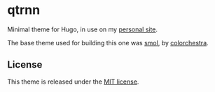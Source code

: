 # qtrnn

Minimal theme for Hugo, in use on my [personal site](https://qtrnn.io).

The base theme used for building this one was [smol](https://github.com/colorchestra/smol), by [colorchestra](https://github.com/colorchestra).

## License

This theme is released under the [MIT license](https://git.sr.ht/~mdkcore/qtrnn-hugo-theme/tree/master/LICENSE.md).
